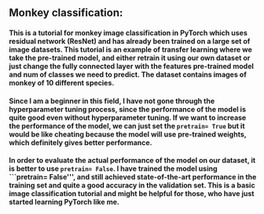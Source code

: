 ## Monkey classification: 
#### This is a tutorial for monkey image classification in PyTorch which uses residual network (ResNet) and has already been trained on a large set of image datasets. This tutorial is an example of transfer learning where we take the pre-trained model, and either retrain it using our own dataset or just change the fully connected layer with the features pre-trained model and num of classes we need to predict. The dataset contains images of monkey of 10 different species.

#### Since I am a beginner in this field, I have not gone through the hyperparameter tuning process, since the performance of the model is quite good even without hyperparameter tuning. If we want to increase the performance of the model, we can just set the ```pretrain= True``` but it would be like cheating because the model will use pre-trained weights, which definitely gives better performance. 

#### In order to evaluate the actual performance of the model on our dataset, it is better to use ```pretrain= False```. I have trained the model using ```pretrain= False''', and still achieved state-of-the-art performance in the training set and quite a good accuracy in the validation set. This is a basic image classification tutorial and might be helpful for those, who have just started learning PyTorch like me. 
